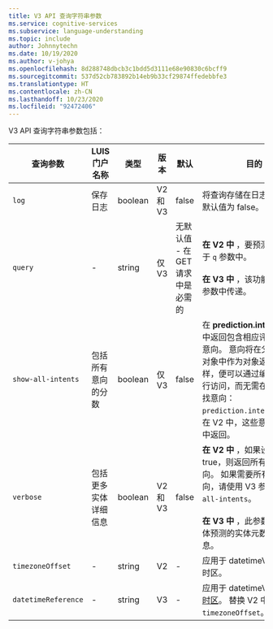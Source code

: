 ```yaml
---
title: V3 API 查询字符串参数
ms.service: cognitive-services
ms.subservice: language-understanding
ms.topic: include
author: Johnnytechn
ms.date: 10/19/2020
ms.author: v-johya
ms.openlocfilehash: 8d288748dbcb3c1bdd5d3111e68e90830c6bcff9
ms.sourcegitcommit: 537d52cb783892b14eb9b33cf29874ffedebbfe3
ms.translationtype: HT
ms.contentlocale: zh-CN
ms.lasthandoff: 10/23/2020
ms.locfileid: "92472406"
---
```

V3 API 查询字符串参数包括：

|查询参数|LUIS 门户名称|类型|版本|默认|目的|
|--|--|--|--|--|--|
|`log`|保存日志|boolean|V2 和 V3|false|将查询存储在日志文件中。 默认值为 false。|
|`query`|-|string|仅 V3|无默认值 - 在 GET 请求中是必需的|**在 V2 中** ，要预测的言语位于 `q` 参数中。 <br><br>**在 V3 中** ，该功能在 `query` 参数中传递。|
|`show-all-intents`|包括所有意向的分数|boolean|仅 V3|false|在 **prediction.intents** 对象中返回包含相应评分的所有意向。 意向将在父 `intents` 对象中作为对象返回。 这样，便可以通过编程方式进行访问，而无需在数组中查找意向：`prediction.intents.give`。 在 V2 中，这些意向在数组中返回。 |
|`verbose`|包括更多实体详细信息|boolean|V2 和 V3|false|**在 V2 中** ，如果设置为 true，则返回所有预测意向。 如果需要所有预测的意向，请使用 V3 参数 `show-all-intents`。<br><br>**在 V3 中** ，此参数仅提供实体预测的实体元数据详细信息。  |
|`timezoneOffset`|-|string|V2|-|应用于 datetimeV2 实体的时区。|
|`datetimeReference`|-|string|V3|-|应用于 datetimeV2 实体的[时区](../luis-concept-data-alteration.md#change-time-zone-of-prebuilt-datetimev2-entity)。 替换 V2 中的 `timezoneOffset`。|

